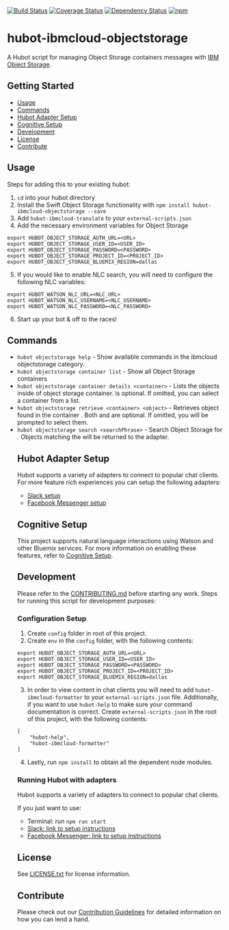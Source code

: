 [![Build Status](https://travis-ci.org/ibm-cloud-solutions/hubot-ibmcloud-objectstorage.svg?branch=master)](https://travis-ci.org/ibm-cloud-solutions/hubot-ibmcloud-objectstorage)
[![Coverage Status](https://coveralls.io/repos/github/ibm-cloud-solutions/hubot-ibmcloud-objectstorage/badge.svg?branch=master)](https://coveralls.io/github/ibm-cloud-solutions/hubot-ibmcloud-objectstorage?branch=master)
[![Dependency Status](https://dependencyci.com/github/ibm-cloud-solutions/hubot-ibmcloud-objectstorage/badge)](https://dependencyci.com/github/ibm-cloud-solutions/hubot-ibmcloud-objectstorage)
[![npm](https://img.shields.io/npm/v/hubot-ibmcloud-objectstorage.svg?maxAge=2592000)](https://www.npmjs.com/package/hubot-ibmcloud-objectstorage)

# hubot-ibmcloud-objectstorage

A Hubot script for managing Object Storage containers messages with [IBM Object Storage](https://console.ng.bluemix.net/catalog/services/object-storage/).

## Getting Started
* [Usage](#usage)
* [Commands](#commands)
* [Hubot Adapter Setup](#hubot-adapter-setup)
* [Cognitive Setup](#cognitive-setup)
* [Development](#development)
* [License](#license)
* [Contribute](#contribute)

## Usage

Steps for adding this to your existing hubot:

1. `cd` into your hubot directory
2. Install the Swift Object Storage functionality with `npm install hubot-ibmcloud-objectstorage --save`
3. Add `hubot-ibmcloud-translate` to your `external-scripts.json`
4. Add the necessary environment variables for Object Storage
```
export HUBOT_OBJECT_STORAGE_AUTH_URL=<URL>
export HUBOT_OBJECT_STORAGE_USER_ID=<USER_ID>
export HUBOT_OBJECT_STORAGE_PASSWORD=<PASSWORD>
export HUBOT_OBJECT_STORAGE_PROJECT_ID=<PROJECT_ID>
export HUBOT_OBJECT_STORAGE_BLUEMIX_REGION=dallas
```
5. If you would like to enable NLC search, you will need to configure the following NLC variables:
```
export HUBOT_WATSON_NLC_URL=<NLC_URL>
export HUBOT_WATSON_NLC_USERNAME=<NLC_USERNAME>
export HUBOT_WATSON_NLC_PASSWORD=<NLC_PASSWORD>
```

6. Start up your bot & off to the races!

## Commands
- `hubot objectstorage help` - Show available commands in the ibmcloud objectstorage category.
- `hubot objectstorage container list` - Show all Object Storage containers
- `hubot objectstorage container details <container>` - Lists the objects inside of <container> object storage container.  <container> is optional.  If omitted, you can select a container from a list.
- `hubot objectstorage retrieve <container> <object>` - Retrieves <object> object found in the container <container>.  Both <container> and <object> are optional.  If omitted, you will be prompted to select them.
- `hubot objectstorage search <searchPhrase>` - Search Object Storage for <searchPhrase>.  Objects matching the <searchPhrase> will be returned to the adapter.

## Hubot Adapter Setup

Hubot supports a variety of adapters to connect to popular chat clients.  For more feature rich experiences you can setup the following adapters:
- [Slack setup](https://github.com/ibm-cloud-solutions/hubot-ibmcloud-objectstorage/blob/master/docs/adapters/slack.md)
- [Facebook Messenger setup](https://github.com/ibm-cloud-solutions/hubot-ibmcloud-objectstorage/blob/master/docs/adapters/facebook.md)

## Cognitive Setup

This project supports natural language interactions using Watson and other Bluemix services.  For more information on enabling these features, refer to [Cognitive Setup](https://github.com/ibm-cloud-solutions/hubot-ibmcloud-nlc/blob/master/docs/cognitiveSetup.md).

## Development

Please refer to the [CONTRIBUTING.md](https://github.com/ibm-cloud-solutions/hubot-ibmcloud-objectstorage/blob/master/CONTRIBUTING.md) before starting any work.  Steps for running this script for development purposes:

### Configuration Setup

1. Create `config` folder in root of this project.
2. Create `env` in the `config` folder, with the following contents:
```
export HUBOT_OBJECT_STORAGE_AUTH_URL=<URL>
export HUBOT_OBJECT_STORAGE_USER_ID=<USER_ID>
export HUBOT_OBJECT_STORAGE_PASSWORD=<PASSWORD>
export HUBOT_OBJECT_STORAGE_PROJECT_ID=<PROJECT_ID>
export HUBOT_OBJECT_STORAGE_BLUEMIX_REGION=dallas
```
3. In order to view content in chat clients you will need to add `hubot-ibmcloud-formatter` to your `external-scripts.json` file. Additionally, if you want to use `hubot-help` to make sure your command documentation is correct. Create `external-scripts.json` in the root of this project, with the following contents:
```
[
    "hubot-help",
    "hubot-ibmcloud-formatter"
]
```
4. Lastly, run `npm install` to obtain all the dependent node modules.

### Running Hubot with adapters

Hubot supports a variety of adapters to connect to popular chat clients.

If you just want to use:
 - Terminal: run `npm run start`
 - [Slack: link to setup instructions](https://github.com/ibm-cloud-solutions/hubot-ibmcloud-objectstorage/blob/master/docs/adapters/slack.md)
 - [Facebook Messenger: link to setup instructions](https://github.com/ibm-cloud-solutions/hubot-ibmcloud-objectstorage/blob/master/docs/adapters/facebook.md)

## License

See [LICENSE.txt](https://github.com/ibm-cloud-solutions/hubot-ibmcloud-objectstorage/blob/master/LICENSE.txt) for license information.

## Contribute

Please check out our [Contribution Guidelines](https://github.com/ibm-cloud-solutions/hubot-ibmcloud-objectstorage/blob/master/CONTRIBUTING.md) for detailed information on how you can lend a hand.
